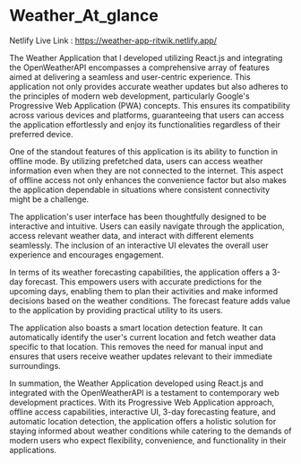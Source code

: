 # Weather_At_glance

 Netlify Live Link : https://weather-app-ritwik.netlify.app/
 
The Weather Application that I developed utilizing React.js and integrating the OpenWeatherAPI encompasses a comprehensive array of features aimed at delivering a seamless and user-centric experience. This application not only provides accurate weather updates but also adheres to the principles of modern web development, particularly Google's Progressive Web Application (PWA) concepts. This ensures its compatibility across various devices and platforms, guaranteeing that users can access the application effortlessly and enjoy its functionalities regardless of their preferred device.

One of the standout features of this application is its ability to function in offline mode. By utilizing prefetched data, users can access weather information even when they are not connected to the internet. This aspect of offline access not only enhances the convenience factor but also makes the application dependable in situations where consistent connectivity might be a challenge.

The application's user interface has been thoughtfully designed to be interactive and intuitive. Users can easily navigate through the application, access relevant weather data, and interact with different elements seamlessly. The inclusion of an interactive UI elevates the overall user experience and encourages engagement.

In terms of its weather forecasting capabilities, the application offers a 3-day forecast. This empowers users with accurate predictions for the upcoming days, enabling them to plan their activities and make informed decisions based on the weather conditions. The forecast feature adds value to the application by providing practical utility to its users.

The application also boasts a smart location detection feature. It can automatically identify the user's current location and fetch weather data specific to that location. This removes the need for manual input and ensures that users receive weather updates relevant to their immediate surroundings.

In summation, the Weather Application developed using React.js and integrated with the OpenWeatherAPI is a testament to contemporary web development practices. With its Progressive Web Application approach, offline access capabilities, interactive UI, 3-day forecasting feature, and automatic location detection, the application offers a holistic solution for staying informed about weather conditions while catering to the demands of modern users who expect flexibility, convenience, and functionality in their applications.

